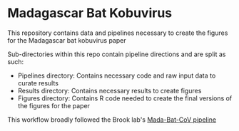 # Madagascar Bat Kobuvirus

This repository contains data and pipelines necessary to create the figures for the Madagascar bat kobuvirus paper

Sub-directories within this repo contain pipeline directions and are split as such:

- Pipelines directory: Contains necessary code and raw input data to curate results
- Results directory: Contains necessary results to create figures
- Figures directory: Contains R code needed to create the final versions of the figures for the paper 

This workflow broadly followed the Brook lab's [Mada-Bat-CoV pipeline](https://github.com/brooklabteam/Mada-Bat-CoV)

